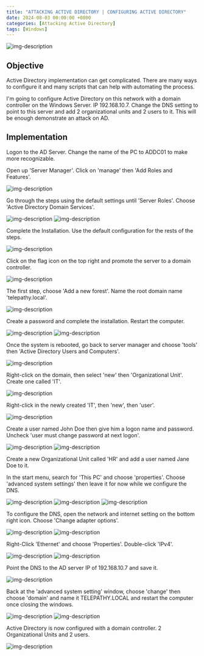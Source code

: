 ```yaml
---
title: "ATTACKING ACTIVE DIRECTORY | CONFIGURING ACTIVE DIRECTORY"
date: 2024-08-03 00:00:00 +0800
categories: [Attacking Active Directory]
tags: [Windows]                    
---
```


![img-description](/assets/img/PROJECTS/AD/Active-Directory.jpg)
## Objective

Active Directory implementation can get complicated. There are many ways to configure it and many scripts that can help with automating the process.

I'm going to configure Active Directory on this network with a domain controller on the Windows Server. IP 192.168.10.7. Change the DNS setting to point to this server and add 2 organizational units and 2 users to it. This will be enough demonstrate an attack on AD.

## Implementation

Logon to the AD Server. Change the name of the PC to ADDC01 to make more recognizable.

Open up 'Server Manager'. Click on 'manage' then 'Add Roles and Features'.

![img-description](/assets/img/PROJECTS/AD/AD4-1.png)

Go through the steps using the default settings until 'Server Roles'. Choose 'Active Directory Domain Services'.

![img-description](/assets/img/PROJECTS/AD/AD4-2.png)
![img-description](/assets/img/PROJECTS/AD/AD4-3.png)

Complete the Installation. Use the default configuration for the rests of the steps.

![img-description](/assets/img/PROJECTS/AD/AD4-4.png)

Click on the flag icon on the top right and promote the server to a domain controller.

![img-description](/assets/img/PROJECTS/AD/AD4-5.png)

The first step, choose 'Add a new forest'. Name the root domain name 'telepathy.local'.

![img-description](/assets/img/PROJECTS/AD/AD4-6.png)

Create a password and complete the installation. Restart the computer.

![img-description](/assets/img/PROJECTS/AD/AD4-7.png)
![img-description](/assets/img/PROJECTS/AD/AD4-8.png)

Once the system is rebooted, go back to server manager and choose 'tools' then 'Active Directory Users and Computers'.

![img-description](/assets/img/PROJECTS/AD/AD4-9.png)

Right-click on the domain, then select 'new' then 'Organizational Unit'. Create one called 'IT'.

![img-description](/assets/img/PROJECTS/AD/AD4-10.png)

Right-click in the newly created 'IT', then 'new', then 'user'.

![img-description](/assets/img/PROJECTS/AD/AD4-11.png)

Create a user named John Doe then give him a logon name and password. Uncheck 'user must change password at next logon'.

![img-description](/assets/img/PROJECTS/AD/AD4-12.png)
![img-description](/assets/img/PROJECTS/AD/AD4-13.png)

Create a new Organizational Unit called 'HR' and add a user named Jane Doe to it.

In the start menu, search for  'This PC' and choose 'properties'. Choose 'advanced system settings' then leave it for now while we configure the DNS.

![img-description](/assets/img/PROJECTS/AD/AD4-14.png)
![img-description](/assets/img/PROJECTS/AD/AD4-15.png)
![img-description](/assets/img/PROJECTS/AD/AD4-16.png)

To configure the DNS, open the network and internet setting on the bottom right icon. Choose 'Change adapter options'.

![img-description](/assets/img/PROJECTS/AD/AD4-17.png)
![img-description](/assets/img/PROJECTS/AD/AD4-18.png)

Right-Click 'Ethernet' and choose 'Properties'. Double-click 'IPv4'.

![img-description](/assets/img/PROJECTS/AD/AD4-19.png)
![img-description](/assets/img/PROJECTS/AD/AD4-20.png)

Point the DNS to the AD server IP of 192.168.10.7 and save it.

![img-description](/assets/img/PROJECTS/AD/AD4-21.png)

Back at the 'advanced system setting' window, choose 'change' then choose 'domain' and name it TELEPATHY.LOCAL and restart the computer once closing the windows.

![img-description](/assets/img/PROJECTS/AD/AD4-22.png)
![img-description](/assets/img/PROJECTS/AD/AD4-23.png)

Active Directory is now configured with a domain controller. 2 Organizational Units and 2 users. 

![img-description](/assets/img/PROJECTS/AD/AD4-24.png)
